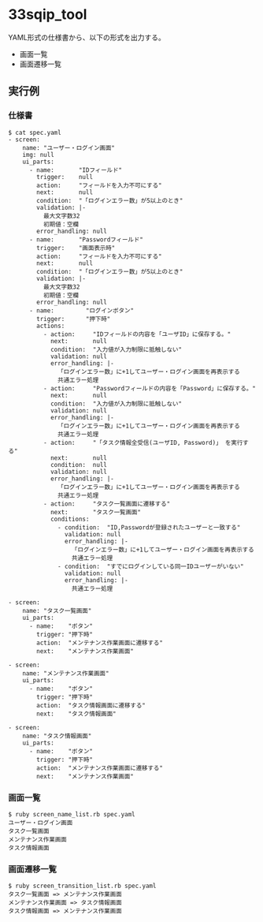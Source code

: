 # 33sqip_tool

YAML形式の仕様書から、以下の形式を出力する。
* 画面一覧
* 画面遷移一覧

## 実行例

### 仕様書

    $ cat spec.yaml
    - screen:
        name: "ユーザー・ログイン画面"
        img: null
        ui_parts:
          - name:       "IDフィールド"
            trigger:    null
            action:     "フィールドを入力不可にする"
            next:       null
            condition:  "「ログインエラー数」が5以上のとき"
            validation: |-
              最大文字数32
              初期値：空欄
            error_handling: null
          - name:       "Passwordフィールド"
            trigger:    "画面表示時"
            action:     "フィールドを入力不可にする"
            next:       null
            condition:  "「ログインエラー数」が5以上のとき"
            validation: |-
              最大文字数32
              初期値：空欄
            error_handling: null
          - name:         "ログインボタン"
            trigger:      "押下時"
            actions:
              - action:     "IDフィールドの内容を「ユーザID」に保存する。"
                next:       null
                condition:  "入力値が入力制限に抵触しない"
                validation: null
                error_handling: |-
                  「ログインエラー数」に+1してユーザー・ログイン画面を再表示する
                  共通エラー処理
              - action:     "Passwordフィールドの内容を「Password」に保存する。"
                next:       null
                condition:  "入力値が入力制限に抵触しない"
                validation: null
                error_handling: |-
                  「ログインエラー数」に+1してユーザー・ログイン画面を再表示する
                  共通エラー処理
              - action:     "「タスク情報全受信(ユーザID, Password)」 を実行する"
                next:       null
                condition:  null
                validation: null
                error_handling: |-
                  「ログインエラー数」に+1してユーザー・ログイン画面を再表示する
                  共通エラー処理
              - action:     "タスク一覧画面に遷移する"
                next:       "タスク一覧画面"
                conditions:
                  - condition:  "ID,Passwordが登録されたユーザーと一致する"
                    validation: null
                    error_handling: |-
                      「ログインエラー数」に+1してユーザー・ログイン画面を再表示する
                      共通エラー処理
                  - condition:  "すでにログインしている同一IDユーザーがいない"
                    validation: null
                    error_handling: |-
                      共通エラー処理

    - screen:
        name: "タスク一覧画面"
        ui_parts:
          - name:    "ボタン"
            trigger: "押下時"
            action:  "メンテナンス作業画面に遷移する"
            next:    "メンテナンス作業画面"

    - screen:
        name: "メンテナンス作業画面"
        ui_parts:
          - name:    "ボタン"
            trigger: "押下時"
            action:  "タスク情報画面に遷移する"
            next:    "タスク情報画面"

    - screen:
        name: "タスク情報画面"
        ui_parts:
          - name:    "ボタン"
            trigger: "押下時"
            action:  "メンテナンス作業画面に遷移する"
            next:    "メンテナンス作業画面"

### 画面一覧

    $ ruby screen_name_list.rb spec.yaml
    ユーザー・ログイン画面
    タスク一覧画面
    メンテナンス作業画面
    タスク情報画面

### 画面遷移一覧

    $ ruby screen_transition_list.rb spec.yaml
    タスク一覧画面 => メンテナンス作業画面
    メンテナンス作業画面 => タスク情報画面
    タスク情報画面 => メンテナンス作業画面
